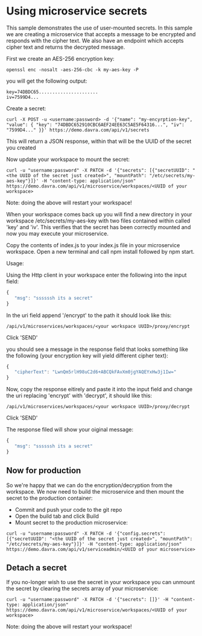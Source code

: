 # Using microservice secrets
This sample demonstrates the use of user-mounted secrets. In this sample we are creating a microservice that accepts a message to be encrypted and responds with the cipher text. We also have an endpoint which accepts cipher text and returns the decrypted message.

First we create an AES-256 encryption key:

```
openssl enc -nosalt -aes-256-cbc -k my-aes-key -P
```
you will get the following output:

```
key=74DBDC65......................
iv=7599D4... 
```

Create a secret:

```
curl -X POST -u <username:password> -d '{"name": "my-encyrption-key", "value": { "key": "74DBDC652910CBC6AEF24EE63C5AE5F64316...", "iv": "7599D4..." }}' https://demo.davra.com/api/v1/secrets
```
This will return a JSON response, within that will be the UUID of the secret you created

Now update your workspace to mount the secret:
```
curl -u "username:password" -X PATCH -d '{"secrets": [{"secretUUID": "<the UUID of the secret just created>", "mountPath": "/etc/secrets/my-aes-key"}]}' -H "content-type: application/json" https://demo.davra.com/api/v1/microservice/workspaces/<UUID of your workspace>
```
Note: doing the above will restart your workspace!

When your workspace comes back up you will find a new directory in your workspace /etc/secrets/my-aes-key with two files contained within called 'key' and 'iv'. This verifies that the secret has been correctly mounted and now you may execute your microservice. 


Copy the contents of index.js to your index.js file in your microservice workspace. Open a new terminal and call npm install followed by npm start.

Usage:

Using the Http client in your workspace enter the following into the input field:
```javascript
{
   "msg": "ssssssh its a secret"
}
```
In the uri field append '/encrypt' to the path it should look like this:
```
/api/v1/microservices/workspaces/<your workspace UUID>/proxy/encrypt
```
Click 'SEND'

you should see a message in the response field that looks something like the following (your encryption key will yield different cipher text):
```javascript
{
   "cipherText": "LwnQm5rlH98uC2d6+ABCQkFAvXm0jgYAQEYxHw3j1Iw="
}
```
Now, copy the response eitirely and paste it into the input field and change the uri replacing 'encrypt' with 'decrypt', it should like this:
```
/api/v1/microservices/workspaces/<your workspace UUID>/proxy/decrypt
```
Click 'SEND'

The response filed will show your oiginal message:
```javascript
{
   "msg": "ssssssh its a secret"
}
```

## Now for production
So we're happy that we can do the encryption/decryption from the workspace. We now need to build the microservice and then mount the secret to the production container:
- Commit and push your code to the git repo
- Open the build tab and click Build
- Mount secret to the production microservice:
```
curl -u "username:password" -X PATCH -d '{"config.secrets": [{"secretUUID": "<the UUID of the secret just created>", "mountPath": "/etc/secrets/my-aes-key"}]}' -H "content-type: application/json" https://demo.davra.com/api/v1/serviceadmin/<UUID of your microservice>
```

## Detach a secret
If you no-longer wish to use the secret in your workspace you can unmount the secret by clearing the secrets array of your microservice:

```
curl -u "username:password" -X PATCH -d '{"secrets": []}' -H "content-type: application/json" https://demo.davra.com/api/v1/microservice/workspaces/<UUID of your workspace>
```
Note: doing the above will restart your workspace!

